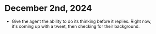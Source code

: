 
# December 2nd, 2024

- Give the agent the ability to do its thinking before it replies. Right now, it's coming up with a tweet, then checking
  for their background.